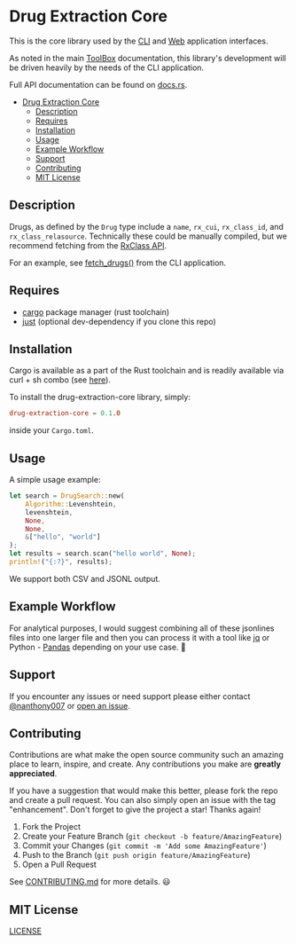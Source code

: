 # Drug Extraction Core

This is the core library used by the [CLI](https://github.com/UK-IPOP/drug-extraction/tree/main/cli) and [Web](https://github.com/UK-IPOP/drug-extraction/tree/main/web) application interfaces.

As noted in the main [ToolBox](https://github.com/UK-IPOP/drug-extraction) documentation, this library's development will be driven heavily by the needs of the CLI application.

Full API documentation can be found on [docs.rs](https://docs.rs/crate/drug-extraction-core/latest).

- [Drug Extraction Core](#drug-extraction-core)
  - [Description](#description)
  - [Requires](#requires)
  - [Installation](#installation)
  - [Usage](#usage)
  - [Example Workflow](#example-workflow)
  - [Support](#support)
  - [Contributing](#contributing)
  - [MIT License](#mit-license)

## Description

Drugs, as defined by the `Drug` type include a `name`, `rx_cui`, `rx_class_id`, and `rx_class_relasource`. Technically these could be manually compiled, but we recommend fetching from the [RxClass API](https://lhncbc.nlm.nih.gov/RxNav/APIs/RxClassAPIs.html).

For an example, see [fetch_drugs()](https://github.com/UK-IPOP/drug-extraction/blob/67adf274f9493cfefd85c6e00f9ed2329797c113/cli/src/utils.rs#L643) from the CLI application.

## Requires

- [cargo](https://doc.rust-lang.org/cargo/getting-started/installation.html) package manager (rust toolchain)
- [just](https://github.com/casey/just) (optional dev-dependency if you clone this repo)

## Installation

Cargo is available as a part of the Rust toolchain and is readily available via curl + sh combo (see [here](https://doc.rust-lang.org/cargo/getting-started/installation.html)).

To install the drug-extraction-core library, simply:

```toml
drug-extraction-core = 0.1.0
```

inside your `Cargo.toml`.

## Usage

A simple usage example:

```rust
let search = DrugSearch::new(
    Algorithm::Levenshtein,
    levenshtein,
    None,
    None,
    &["hello", "world"]
);
let results = search.scan("hello world", None);
println!("{:?}", results);
```

We support both CSV and JSONL output.

## Example Workflow

For analytical purposes, I would suggest combining all of these jsonlines files into one larger file and then you can process it with a tool like [jq](https://stedolan.github.io/jq/) or Python - [Pandas](https://pandas.pydata.org) depending on your use case. 🙂

## Support

If you encounter any issues or need support please either contact [@nanthony007](<[github.com/](https://github.com/nanthony007)>) or [open an issue](https://github.com/UK-IPOP/drug-extraction/issues/new).

## Contributing

Contributions are what make the open source community such an amazing place to learn, inspire, and create. Any contributions you make are **greatly appreciated**.

If you have a suggestion that would make this better, please fork the repo and create a pull request. You can also simply open an issue with the tag "enhancement".
Don't forget to give the project a star! Thanks again!

1. Fork the Project
2. Create your Feature Branch (`git checkout -b feature/AmazingFeature`)
3. Commit your Changes (`git commit -m 'Add some AmazingFeature'`)
4. Push to the Branch (`git push origin feature/AmazingFeature`)
5. Open a Pull Request

See [CONTRIBUTING.md](CONTRIBUTING.md) for more details. 😃

## MIT License

[LICENSE](LICENSE)
